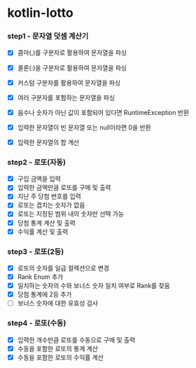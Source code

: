 # kotlin-lotto

### step1 - 문자열 덧셈 계산기
- [x] 콤마(,)를 구분자로 활용하여 문자열을 파싱
- [x] 콜론(:)을 구분자로 활용하여 문자열을 파싱
- [x] 커스텀 구분자를 활용하여 문자열을 파싱
- [x] 여러 구분자를 포함하는 문자열을 파싱
- [x] 음수나 숫자가 아닌 값이 포함되어 있다면 RuntimeException 반환
- [x] 입력한 문자열이 빈 문자열 또는 null이라면 0을 반환
- [x] 입력한 문자열의 합 계산


### step2 - 로또(자동)
- [x] 구입 금액을 입력
- [x] 입력한 금액만큼 로또를 구매 및 출력
- [x] 지난 주 당첨 번호를 입력
- [x] 로또는 겹치는 숫자가 없음
- [x] 로또는 지정된 범위 내의 숫자만 선택 가능
- [x] 당첨 통계 계산 및 출력 
- [x] 수익률 계산 및 출력

### step3 - 로또(2등)
- [x] 로또의 숫자를 일급 컬렉션으로 변경
- [x] Rank Enum 추가
- [x] 일치하는 숫자의 수와 보너스 숫자 일치 여부로 Rank를 찾음
- [x] 당첨 통계에 2등 추가
- [ ] 보너스 숫자에 대한 유효성 검사

### step4 - 로또(수동)
- [x] 입력한 개수만큼 로또를 수동으로 구매 및 출력
- [x] 수동을 포함한 로또의 통계 계산
- [x] 수동을 포함한 로또의 수익률 계산
